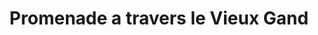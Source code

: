 ---
ref: sol-251-0005
title: "Promenade a travers le Vieux Gand"
author_name: ["unknown author"]
publisher: ["Service Communal du Tourisme (Bruges)"]
year: y1958
circa: true
origin: ["Belgium"]
formats: ["booklet"]
disciplines: [graphic-design]
tags: ["Expo 58"]
layout: artifact
status: ["scan"]
published: false
int_published: false
image_count:
date_added: 2023-06-16
batch: 58/belgium/1
---